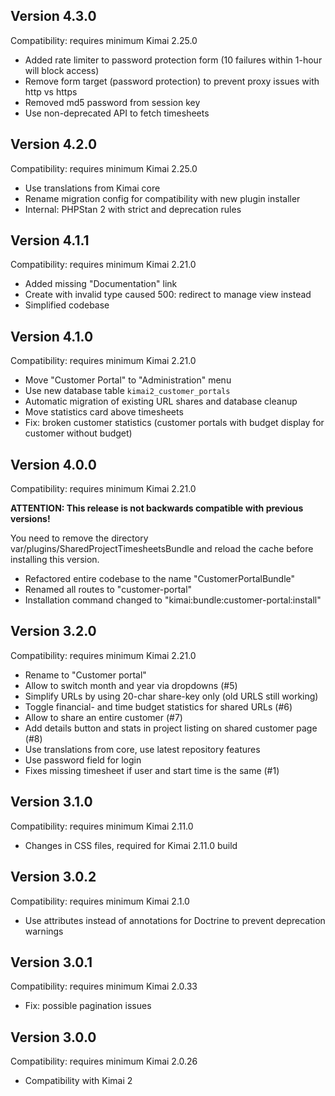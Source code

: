 ## Version 4.3.0

Compatibility: requires minimum Kimai 2.25.0

- Added rate limiter to password protection form (10 failures within 1-hour will block access)
- Remove form target (password protection) to prevent proxy issues with http vs https
- Removed md5 password from session key
- Use non-deprecated API to fetch timesheets

## Version 4.2.0

Compatibility: requires minimum Kimai 2.25.0

- Use translations from Kimai core
- Rename migration config for compatibility with new plugin installer
- Internal: PHPStan 2 with strict and deprecation rules

## Version 4.1.1

Compatibility: requires minimum Kimai 2.21.0

- Added missing "Documentation" link 
- Create with invalid type caused 500: redirect to manage view instead
- Simplified codebase

## Version 4.1.0

Compatibility: requires minimum Kimai 2.21.0

- Move "Customer Portal" to "Administration" menu
- Use new database table `kimai2_customer_portals`
- Automatic migration of existing URL shares and database cleanup
- Move statistics card above timesheets
- Fix: broken customer statistics (customer portals with budget display for customer without budget)

## Version 4.0.0

Compatibility: requires minimum Kimai 2.21.0

**ATTENTION: This release is not backwards compatible with previous versions!**

You need to remove the directory var/plugins/SharedProjectTimesheetsBundle and reload the cache before installing this version.

- Refactored entire codebase to the name "CustomerPortalBundle"
- Renamed all routes to "customer-portal"
- Installation command changed to "kimai:bundle:customer-portal:install"

## Version 3.2.0

Compatibility: requires minimum Kimai 2.21.0

- Rename to "Customer portal"
- Allow to switch month and year via dropdowns (#5)
- Simplify URLs by using 20-char share-key only (old URLS still working)
- Toggle financial- and time budget statistics for shared URLs (#6)
- Allow to share an entire customer (#7)
- Add details button and stats in project listing on shared customer page (#8)
- Use translations from core, use latest repository features
- Use password field for login
- Fixes missing timesheet if user and start time is the same (#1)

## Version 3.1.0

Compatibility: requires minimum Kimai 2.11.0

- Changes in CSS files, required for Kimai 2.11.0 build

## Version 3.0.2

Compatibility: requires minimum Kimai 2.1.0

- Use attributes instead of annotations for Doctrine to prevent deprecation warnings

## Version 3.0.1

Compatibility: requires minimum Kimai 2.0.33

- Fix: possible pagination issues

## Version 3.0.0

Compatibility: requires minimum Kimai 2.0.26

- Compatibility with Kimai 2
